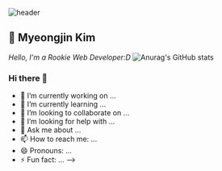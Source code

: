 ![header](https://capsule-render.vercel.app/api?type=waving&color=gradient&customColorList=14&height=210&section=header&text=Github&fontColor=f7f5f5&fontSize=80&animation=fadeIn)

## 💁 Myeongjin Kim
*Hello, I'm a Rookie Web Developer:D*
![Anurag's GitHub stats](https://github-readme-stats.vercel.app/api?username=hoty836&&show_icons=true&theme=material-palenight)

### Hi there 👋
- 🔭 I’m currently working on ...
- 🌱 I’m currently learning ...
- 👯 I’m looking to collaborate on ...
- 🤔 I’m looking for help with ...
- 💬 Ask me about ...
- 📫 How to reach me: ...
- 😄 Pronouns: ...
- ⚡ Fun fact: ...
-->
